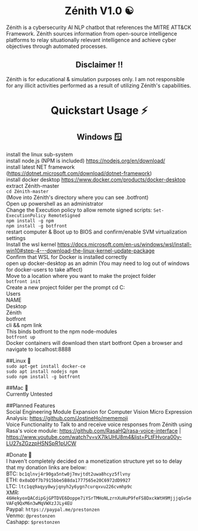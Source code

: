 <H1 align="center">
    Zénith V1.0 ☯
</H1>

Zénith is a cybersecurity AI NLP chatbot that references the MITRE ATT&CK Framework. Zénith sources information from open-source intelligence platforms to relay situationally relevant intelligence and achieve cyber objectives through automated processes. </br>

<H2 align="center">
	Disclaimer ‼
</H1>

Zénith is for educational & simulation purposes only. I am not responsible for any illicit activities performed as a result of utilizing Zénith's capabilities. </br>

<H1 align="center">
    Quickstart Usage ⚡
</H1>

<H2 align="center">
    Windows 🪟 
</H2>

install the linux sub-system </br>
install node.js (NPM is included) https://nodejs.org/en/download/ </br>
install latest NET framework (https://dotnet.microsoft.com/download/dotnet-framework) </br>
install docker desktop https://www.docker.com/products/docker-desktop </br>
extract Zénith-master </br>
```cd Zénith-master```</br> (Move into Zénith's directory where you can see .botfront) </br>
Open up powershell as an administrator </br>
Change the Execution policy to allow remote signed scripts: ```Set-ExecutionPolicy RemoteSigned``` </br>
```npm install -g npm``` </br>
```npm install -g botfront``` </br>
restart computer & Boot up to BIOS and confirm/enable SVM virtualization settings </br>
Install the wsl kernel https://docs.microsoft.com/en-us/windows/wsl/install-win10#step-4---download-the-linux-kernel-update-package </br>
Confirm that WSL for Docker is installed correctly </br>
open up docker-desktop as an admin (You may need to log out of windows for docker-users to take affect) </br>
Move to a location where you want to make the project folder </br>
```botfront init``` </br>
Create a new project folder per the prompt
cd C:</br>Users</br>NAME</br>Desktop</br>Zénith</br>botfront</br>cli && npm link</br>
This binds botfront to the npm node-modules </br>
```botfront up``` </br>
Docker containers will download then start botfront
Open a browser and navigate to localhost:8888 </br>

##Linux 🐧 </br>
```sudo apt-get install docker-ce```</br>
```sudo apt install nodejs npm```</br>
```sudo npm install -g botfront```</br>

##Mac 🍎 </br>
Currently Untested </br>

##Planned Features </br>
Social Engineering Module Expansion for Computer Vision Micro Expression Analysis: https://github.com/JostineHo/mememoji </br>
Voice Functionality to Talk to and receive voice responses from Zénith using Rasa's voice module: https://github.com/RasaHQ/rasa-voice-interface | https://www.youtube.com/watch?v=vX7IkUHU8m4&list=PLtFHvora00y-LU27sZGzzpHSNSpR1pUCW </br>

#Donate 💸 </br>
I haven't completely decided on a monetization structure yet so to delay that my donation links are below: </br>
BTC: ```bc1qlnvj4r90ga5ntw0j7mvjtdt2uwa8hcyz5flvny``` </br>
ETH: ```0x0aDDf7b7915bbe5B8da1777565e20C6972dD9927``` </br>
LTC: ```ltc1qq9aqyy8wyjqnyh2y6ygn7curqxvu226cvmhp9c``` </br>
XMR: ```46HekyoxQACdipGjGPTDVE6Doppe7iYSrTMHoNLzrnXuHuP9feFS8DxckWtH9MjjjqGvSeVAFq9QxM6n3wMqVWXzJJLy4EU``` </br>
Paypal: ```https://paypal.me/prestonzen``` </br>
Venmo: ```@prestonzen``` </br>
Cashapp: ```$prestonzen``` </br>
